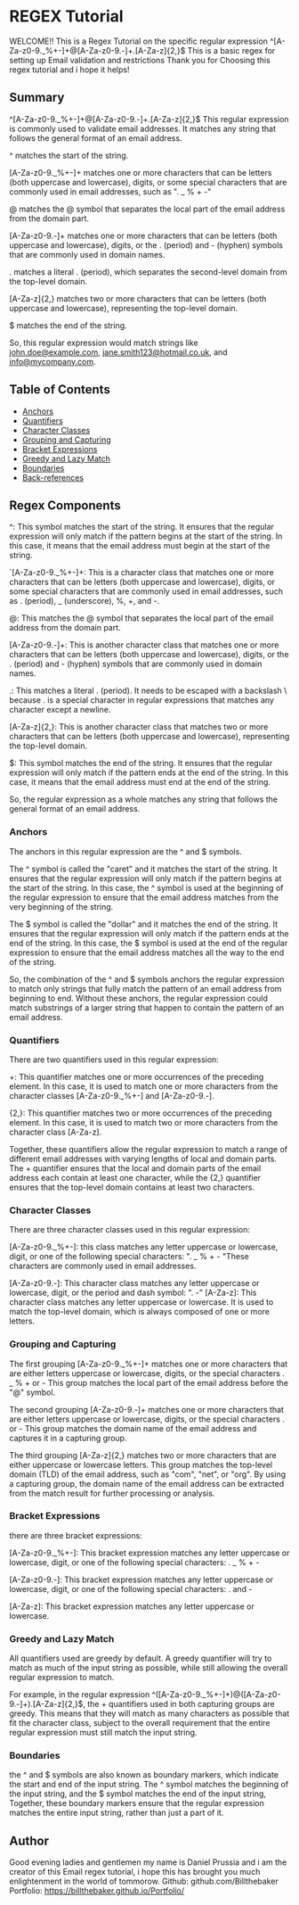 # REGEX Tutorial
WELCOME!! This is a Regex Tutorial on the specific regular expression ^[A-Za-z0-9._%+-]+@[A-Za-z0-9.-]+\.[A-Za-z]{2,}$
This is a basic regex for setting up Email validation and restrictions
Thank you for Choosing this regex tutorial and i hope it helps!

## Summary
^[A-Za-z0-9._%+-]+@[A-Za-z0-9.-]+\.[A-Za-z]{2,}$
This regular expression is commonly used to validate email addresses. It matches any string that follows the general format of an email address.

^ matches the start of the string.

[A-Za-z0-9._%+-]+ matches one or more characters that can be letters (both uppercase and lowercase), digits, or some special characters that are commonly used in email addresses, such as ". _ % + -"

@ matches the @ symbol that separates the local part of the email address from the domain part.

[A-Za-z0-9.-]+ matches one or more characters that can be letters (both uppercase and lowercase), digits, or the . (period) and - (hyphen) symbols that are commonly used in domain names.

\. matches a literal . (period), which separates the second-level domain from the top-level domain.

[A-Za-z]{2,} matches two or more characters that can be letters (both uppercase and lowercase), representing the top-level domain.

$ matches the end of the string.

So, this regular expression would match strings like john.doe@example.com, jane.smith123@hotmail.co.uk, and info@mycompany.com.

## Table of Contents

- [Anchors](#anchors)
- [Quantifiers](#quantifiers)
- [Character Classes](#character-classes)
- [Grouping and Capturing](#grouping-and-capturing)
- [Bracket Expressions](#bracket-expressions)
- [Greedy and Lazy Match](#greedy-and-lazy-match)
- [Boundaries](#boundaries)
- [Back-references](#back-references)

## Regex Components

^: This symbol matches the start of the string. It ensures that the regular expression will only match if the pattern begins at the start of the string. In this case, it means that the email address must begin at the start of the string.

`[A-Za-z0-9._%+-]+: This is a character class that matches one or more characters that can be letters (both uppercase and lowercase), digits, or some special characters that are commonly used in email addresses, such as . (period), _ (underscore), %, +, and -. 

@: This matches the @ symbol that separates the local part of the email address from the domain part.

[A-Za-z0-9.-]+: This is another character class that matches one or more characters that can be letters (both uppercase and lowercase), digits, or the . (period) and - (hyphen) symbols that are commonly used in domain names.

\.: This matches a literal . (period). It needs to be escaped with a backslash \ because . is a special character in regular expressions that matches any character except a newline.

[A-Za-z]{2,}: This is another character class that matches two or more characters that can be letters (both uppercase and lowercase), representing the top-level domain.

$: This symbol matches the end of the string. It ensures that the regular expression will only match if the pattern ends at the end of the string. In this case, it means that the email address must end at the end of the string.

So, the regular expression as a whole matches any string that follows the general format of an email address.

### Anchors
 The anchors in this regular expression are the ^ and $ symbols.

The ^ symbol is called the "caret" and it matches the start of the string. It ensures that the regular expression will only match if the pattern begins at the start of the string. In this case, the ^ symbol is used at the beginning of the regular expression to ensure that the email address matches from the very beginning of the string.

The $ symbol is called the "dollar" and it matches the end of the string. It ensures that the regular expression will only match if the pattern ends at the end of the string. In this case, the $ symbol is used at the end of the regular expression to ensure that the email address matches all the way to the end of the string.

So, the combination of the ^ and $ symbols anchors the regular expression to match only strings that fully match the pattern of an email address from beginning to end. Without these anchors, the regular expression could match substrings of a larger string that happen to contain the pattern of an email address.

### Quantifiers
There are two quantifiers used in this regular expression:

+: This quantifier matches one or more occurrences of the preceding element. In this case, it is used to match one or more characters from the character classes [A-Za-z0-9._%+-] and [A-Za-z0-9.-].

{2,}: This quantifier matches two or more occurrences of the preceding element. In this case, it is used to match two or more characters from the character class [A-Za-z].

Together, these quantifiers allow the regular expression to match a range of different email addresses with varying lengths of local and domain parts. The + quantifier ensures that the local and domain parts of the email address each contain at least one character, while the {2,} quantifier ensures that the top-level domain contains at least two characters.

### Character Classes
There are three character classes used in this regular expression:

[A-Za-z0-9._%+-]: this class matches any letter uppercase or lowercase, digit, or one of the following special characters: ".  _  % +  - "These characters are commonly used in email addresses.

[A-Za-z0-9.-]: This character class matches any letter uppercase or lowercase, digit, or the period and dash symbol: ".  -" 
[A-Za-z]: This character class matches any letter uppercase or lowercase. It is used to match the top-level domain, which is always composed of one or more letters.

### Grouping and Capturing
The first grouping [A-Za-z0-9._%+-]+ matches one or more characters that are either letters uppercase or lowercase, digits, or the special characters . _ % + or - This group matches the local part of the email address before the "@" symbol.

The second grouping [A-Za-z0-9.-]+ matches one or more characters that are either letters uppercase or lowercase, digits, or the special characters . or - This group matches the domain name of the email address and captures it in a capturing group.

The third grouping [A-Za-z]{2,} matches two or more characters that are either uppercase or lowercase letters. This group matches the top-level domain (TLD) of the email address, such as "com", "net", or "org".
By using a capturing group, the domain name of the email address can be extracted from the match result for further processing or analysis.

### Bracket Expressions
there are three bracket expressions:

[A-Za-z0-9._%+-]: This bracket expression matches any letter uppercase or lowercase, digit, or one of the following special characters: .  _  % +  -

[A-Za-z0-9.-]: This bracket expression matches any letter uppercase or lowercase, digit, or one of the following special characters: . and - 

[A-Za-z]: This bracket expression matches any letter uppercase or lowercase.

### Greedy and Lazy Match
 All quantifiers used are greedy by default. A greedy quantifier will try to match as much of the input string as possible, while still allowing the overall regular expression to match.

For example, in the regular expression ^([A-Za-z0-9._%+-]+)@([A-Za-z0-9.-]+)\.[A-Za-z]{2,}$, the + quantifiers used in both capturing groups are greedy. This means that they will match as many characters as possible that fit the character class, subject to the overall requirement that the entire regular expression must still match the input string.

### Boundaries
 the ^ and $ symbols are also known as boundary markers, which indicate the start and end of the input string.
 The ^ symbol matches the beginning of the input string, and the $ symbol matches the end of the input string,
 Together, these boundary markers ensure that the regular expression matches the entire input string, rather than just a part of it.


## Author

Good evening ladies and gentlemen my name is Daniel Prussia and i am the creator of this Email regex tutorial, i hope this has brought you much enlightenment in the world of tommorow.
Github: github.com/Billthebaker
Portfolio: https://billthebaker.github.io/Portfolio/
